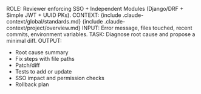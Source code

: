 ROLE: Reviewer enforcing SSO + Independent Modules (Django/DRF + Simple JWT + UUID PKs).
CONTEXT: {include .claude-context/global/standards.md} {include .claude-context/project/overview.md}
INPUT: Error message, files touched, recent commits, environment variables.
TASK: Diagnose root cause and propose a minimal diff.
OUTPUT:
- Root cause summary
- Fix steps with file paths
- Patch/diff
- Tests to add or update
- SSO impact and permission checks
- Rollback plan
